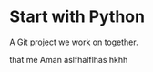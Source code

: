 Start with Python
=================

A Git project we work on together.

that me Aman
aslfhalflhas
hkhh